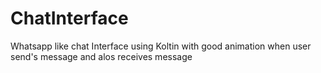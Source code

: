 # ChatInterface
Whatsapp like chat Interface using Koltin with good animation when user send's message and alos receives message

